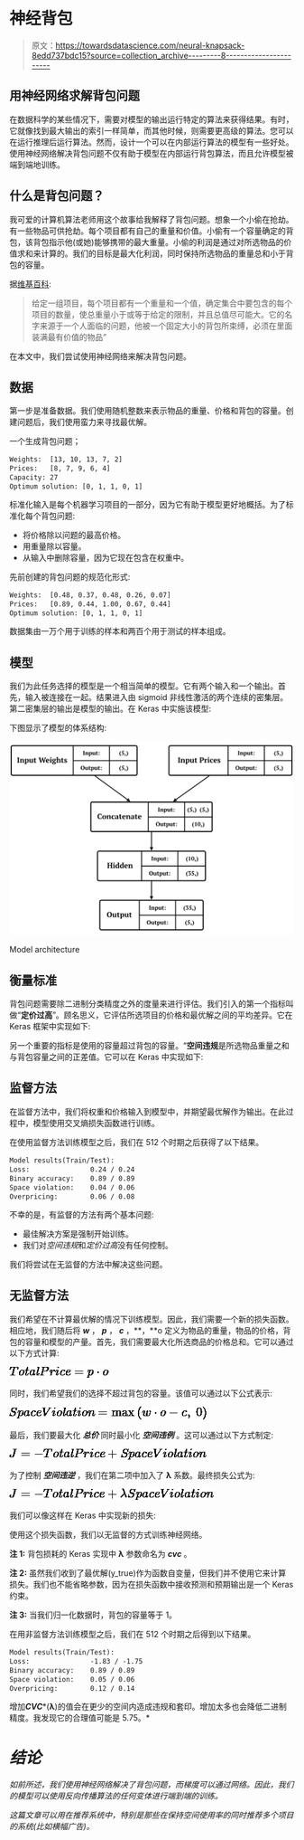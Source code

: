 # 神经背包

> 原文：<https://towardsdatascience.com/neural-knapsack-8edd737bdc15?source=collection_archive---------8----------------------->

## 用神经网络求解背包问题

在数据科学的某些情况下，需要对模型的输出运行特定的算法来获得结果。有时，它就像找到最大输出的索引一样简单，而其他时候，则需要更高级的算法。您可以在运行推理后运行算法。然而，设计一个可以在内部运行算法的模型有一些好处。使用神经网络解决背包问题不仅有助于模型在内部运行背包算法，而且允许模型被端到端地训练。

## 什么是背包问题？

我可爱的计算机算法老师用这个故事给我解释了背包问题。想象一个小偷在抢劫。有一些物品可供抢劫。每个项目都有自己的重量和价值。小偷有一个容量确定的背包，该背包指示他(或她)能够携带的最大重量。小偷的利润是通过对所选物品的价值求和来计算的。我们的目标是最大化利润，同时保持所选物品的重量总和小于背包的容量。

据[维基百科](https://en.wikipedia.org/wiki/Knapsack_problem):

> 给定一组项目，每个项目都有一个重量和一个值，确定集合中要包含的每个项目的数量，使总重量小于或等于给定的限制，并且总值尽可能大。它的名字来源于一个人面临的问题，他被一个固定大小的背包所束缚，必须在里面装满最有价值的物品”

在本文中，我们尝试使用神经网络来解决背包问题。

## 数据

第一步是准备数据。我们使用随机整数来表示物品的重量、价格和背包的容量。创建问题后，我们使用蛮力来寻找最优解。

一个生成背包问题；

```
Weights:  [13, 10, 13, 7, 2]
Prices:   [8, 7, 9, 6, 4]
Capacity: 27
Optimum solution: [0, 1, 1, 0, 1]
```

标准化输入是每个机器学习项目的一部分，因为它有助于模型更好地概括。为了标准化每个背包问题:

*   将价格除以问题的最高价格。
*   用重量除以容量。
*   从输入中删除容量，因为它现在包含在权重中。

先前创建的背包问题的规范化形式:

```
Weights:  [0.48, 0.37, 0.48, 0.26, 0.07]
Prices:   [0.89, 0.44, 1.00, 0.67, 0.44]
Optimum solution: [0, 1, 1, 0, 1]
```

数据集由一万个用于训练的样本和两百个用于测试的样本组成。

## 模型

我们为此任务选择的模型是一个相当简单的模型。它有两个输入和一个输出。首先，输入被连接在一起。结果进入由 sigmoid 非线性激活的两个连续的密集层。第二密集层的输出是模型的输出。在 Keras 中实施该模型:

下图显示了模型的体系结构:

![](img/02c73d313a8065ccc754d5b1fbdee5f1.png)

Model architecture

## 衡量标准

背包问题需要除二进制分类精度之外的度量来进行评估。我们引入的第一个指标叫做“**定价过高**”。顾名思义，它评估所选项目的价格和最优解之间的平均差异。它在 Keras 框架中实现如下:

另一个重要的指标是使用的容量超过背包的容量。“**空间违规**是所选物品重量之和与背包容量之间的正差值。它可以在 Keras 中实现如下:

## 监督方法

在监督方法中，我们将权重和价格输入到模型中，并期望最优解作为输出。在此过程中，模型使用交叉熵损失函数进行训练。

在使用监督方法训练模型之后，我们在 512 个时期之后获得了以下结果。

```
Model results(Train/Test):
Loss:               0.24 / 0.24
Binary accuracy:    0.89 / 0.89
Space violation:    0.04 / 0.06
Overpricing:        0.06 / 0.08
```

不幸的是，有监督的方法有两个基本问题:

*   最佳解决方案是强制开始训练。
*   我们对*空间违规*和*定价过高*没有任何控制。

我们将尝试在无监督的方法中解决这些问题。

## 无监督方法

我们希望在不计算最优解的情况下训练模型。因此，我们需要一个新的损失函数。相应地，我们随后将 ***w*** ， ***p*** ， ***c*** ，**，**o 定义为物品的重量，物品的价格，背包的容量和模型的产量。首先，我们需要最大化所选商品的价格总和。它可以通过以下方式计算:

![](img/cc2377e7f210147beae6e632974833ed.png)

同时，我们希望我们的选择不超过背包的容量。该值可以通过以下公式表示:

![](img/71e261ed43d99de67e4fd73ba27bdf44.png)

最后，我们要最大化 ***总价*** 同时最小化 ***空间违例*** 。这可以通过以下方式制定:

![](img/255ac886dfc4967cdd39465d448dff02.png)

为了控制 ***空间违逆*** ，我们在第二项中加入了 **λ** 系数。最终损失公式为:

![](img/932b1f617aa4b22368b5d1d3e861c268.png)

我们可以像这样在 Keras 中实现新的损失:

使用这个损失函数，我们以无监督的方式训练神经网络。

**注 1:** 背包损耗的 Keras 实现中 **λ** 参数命名为 ***cvc*** 。

**注 2:** 虽然我们收到了最优解(y_true)作为函数自变量，但我们并不使用它来计算损失。我们也不能省略参数，因为在损失函数中接收预测和预期输出是一个 Keras 约束。

**注 3:** 当我们归一化数据时，背包的容量等于 1。

在用非监督方法训练模型之后，我们在 512 个时期之后得到以下结果。

```
Model results(Train/Test):
Loss:               -1.83 / -1.75
Binary accuracy:    0.89 / 0.89
Space violation:    0.05 / 0.06
Overpricing:        0.12 / 0.14
```

增加***CVC****(**λ**)的值会在更少的空间内造成违规和套印。增加太多也会降低二进制精度。我发现它的合理值可能是 5.75。*

# *结论*

*如前所述，我们使用神经网络解决了背包问题，而梯度可以通过网络。因此，我们的模型可以使用反向传播算法的任何变体进行端到端的训练。*

*这篇文章可以用在推荐系统中，特别是那些在保持空间使用率的同时推荐多个项目的系统(比如横幅广告)。*